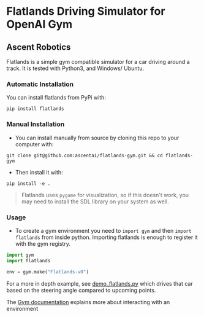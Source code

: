 # Flatlands Driving Simulator for OpenAI Gym

## Ascent Robotics

Flatlands is a simple gym compatible simulator for a car driving around a track. It is tested with Python3, and Windows/ Ubuntu.

### Automatic Installation
You can install flatlands from PyPi with:
```shell-script
pip install flatlands
```

### Manual Installation
- You can install manually from source by cloning this repo to your computer with:
```shell-script
git clone git@github.com:ascentai/flatlands-gym.git && cd flatlands-gym
```

- Then install it with:
```shell-script
pip install -e .
```
> Flatlands uses `pygame` for visualization, so if this doesn't work, you may need to install the SDL library on your system as well.


### Usage
- To create a gym environment you need to `import gym` and then `import flatlands` from inside python. Importing flatlands is enough to register it with the gym registry.
```python
import gym
import flatlands

env = gym.make("Flatlands-v0")
```

For a more in depth example, see [demo_flatlands.py](demo_flatlands.py) which drives that car based on the steering angle compared to upcoming points.

The [Gym documentation](https://gym.openai.com/docs/#observations) explains more about interacting with an environment
